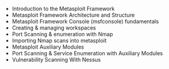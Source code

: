 * Introduction to the Metasploit Framework
* Metasploit Framework Architecture and Structure
* Metasploit Framework Console (msfconsole) fundamentals
* Creating & managing workspaces
* Port Scanning & enumeration with Nmap
* Importing Nmap scans into metasploit
* Metasploit Auxiliary Modules
* Port Scanning & Service Enumeration with Auxiliary Modules
* Vulnerability Scanning With Nessus